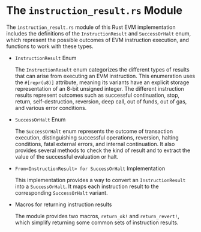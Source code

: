 # The `instruction_result.rs` Module

The `instruction_result.rs` module of this Rust EVM implementation includes the definitions of the `InstructionResult` and `SuccessOrHalt` enum, which represent the possible outcomes of EVM instruction execution, and functions to work with these types.

-  `InstructionResult` Enum

    The `InstructionResult` enum categorizes the different types of results that can arise from executing an EVM instruction. This enumeration uses the `#[repr(u8)]` attribute, meaning its variants have an explicit storage representation of an 8-bit unsigned integer. The different instruction results represent outcomes such as successful continuation, stop, return, self-destruction, reversion, deep call, out of funds, out of gas, and various error conditions.

- `SuccessOrHalt` Enum

    The `SuccessOrHalt` enum represents the outcome of transaction execution, distinguishing successful operations, reversion, halting conditions, fatal external errors, and internal continuation. It also provides several methods to check the kind of result and to extract the value of the successful evaluation or halt.

- `From<InstructionResult> for SuccessOrHalt` Implementation

    This implementation provides a way to convert an `InstructionResult` into a `SuccessOrHalt`. It maps each instruction result to the corresponding `SuccessOrHalt` variant.

-  Macros for returning instruction results

    The module provides two macros, `return_ok!` and `return_revert!`, which simplify returning some common sets of instruction results.
